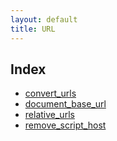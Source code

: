 ```yaml
---
layout: default
title: URL
---
```


## Index

*   [convert_urls](https://www.tinymce.com/docs-3x/reference/configuration/Configuration3x@convert_urls/)
*   [document_base_url](https://www.tinymce.com/docs-3x/reference/configuration/Configuration3x@document_base_url/)
*   [relative_urls](https://www.tinymce.com/docs-3x/reference/configuration/Configuration3x@relative_urls/)
*   [remove_script_host](https://www.tinymce.com/docs-3x/reference/configuration/Configuration3x@remove_script_host/)
